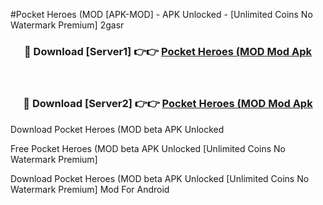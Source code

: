 #Pocket Heroes (MOD [APK-MOD] - APK Unlocked - [Unlimited Coins No Watermark Premium] 2gasr



<div align="center">

<h3>🔴 Download [Server1] 👉👉 <a href="https://momento.my/?title=Pocket_Heroes_(MOD">Pocket Heroes (MOD Mod Apk</a></h3><br>

<h3>🔴 Download [Server2] 👉👉 <a href="https://momento.my/?title=Pocket_Heroes_(MOD">Pocket Heroes (MOD Mod Apk</a></h3>
</div>



Download Pocket Heroes (MOD beta APK Unlocked

Free Pocket Heroes (MOD beta APK Unlocked [Unlimited Coins No Watermark Premium]

Download Pocket Heroes (MOD beta APK Unlocked [Unlimited Coins No Watermark Premium] Mod For Android

